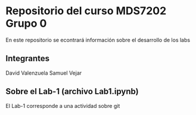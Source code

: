 # Repositorio del curso MDS7202  Grupo 0
En este repositorio se econtrará información sobre el desarrollo de los labs 
## Integrantes 
David Valenzuela 
Samuel Vejar


## Sobre el Lab-1 (archivo Lab1.ipynb)
El Lab-1 corresponde a una actividad sobre git

